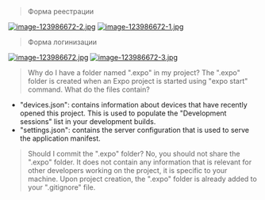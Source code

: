 > Форма реестрации

[![image-123986672-2.jpg](https://i.postimg.cc/ydpmXrTg/image-123986672-2.jpg)](https://postimg.cc/CBDnw7XS)
[![image-123986672-1.jpg](https://i.postimg.cc/cC5FCLzz/image-123986672-1.jpg)](https://postimg.cc/SYC6tkkL)

> Форма логинизации

[![image-123986672.jpg](https://i.postimg.cc/Pqt1Gk3v/image-123986672.jpg)](https://postimg.cc/MnFnRg8z)
[![image-123986672-3.jpg](https://i.postimg.cc/xTzvM5N8/image-123986672-3.jpg)](https://postimg.cc/PPdvkm4n)


> Why do I have a folder named ".expo" in my project?
The ".expo" folder is created when an Expo project is started using "expo start" command.
> What do the files contain?
- "devices.json": contains information about devices that have recently opened this project. This is used to populate the "Development sessions" list in your development builds.
- "settings.json": contains the server configuration that is used to serve the application manifest.
> Should I commit the ".expo" folder?
No, you should not share the ".expo" folder. It does not contain any information that is relevant for other developers working on the project, it is specific to your machine.
Upon project creation, the ".expo" folder is already added to your ".gitignore" file.
